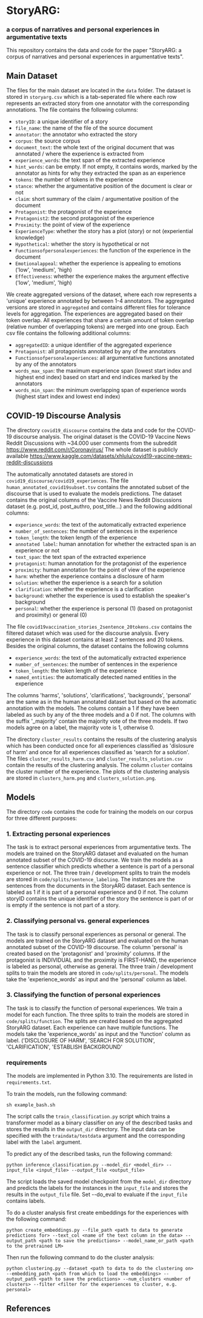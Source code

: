 # StoryARG:
### a corpus of narratives and personal experiences in argumentative texts

This repository contains the data and code for the paper "StoryARG: a corpus of narratives and personal experiences in argumentative texts".

## Main Dataset

The files for the main dataset are located in the `data` folder. The dataset is stored in `storyarg.csv` which is a  tab-seperated file where each row represents 
an extracted story from one annotator with the corresponding annotations.
The file contains the following columns:

- `storyID`: a unique identifier of a story
- `file_name`: the name of the file of the source document
- `annotator`: the annotator who extracted the story
- `corpus`: the source corpus
- `document_text`: the whole text of the original document that was annotated / where the experience is extracted from
- `experience_words`: the text span of the extracted experience
- `hint_words`: can be empty. If not empty, it contains words, marked by the annotator as hints for why they extracted the span as an experience
- `tokens`: the number of tokens in the experience
- `stance`: whether the argumentative position of the document is clear or not
- `claim`: short summary of the claim / argumentative position of the document
- `Protagonist`: the protagonist of the experience
- `Protagonist2`: the second protagonist of the experience
- `Proximity`: the point of view of the experience
- `ExperienceType`: whether the story has a plot (story) or not (experiential knowledge)
- `Hypothetical`: whether the story is hypothetical or not
- `Functionsofpersonalexperiences`: the function of the experience in the document
- `Emotionalappeal`: whether the experience is appealing to emotions ('low', 'medium', 'high)
- `Effectiveness`: whether the experience makes the argument effective ('low', 'medium', 'high)

We create aggregated versions of the dataset, where each row represents a 'unique' experience annotated by between 1-4 annotators.
The aggregated versions are stored in `aggregated` and contains different files for tolerance levels for aggregation.
The experiences are aggregated based on their token overlap. All experiences that share a certain amount of token overlap (relative number of overlapping tokens) are merged into one group. 
Each csv file contains the following additional columns:

- `aggregatedID`: a unique identifier of the aggregated experience
- `Protagonist`: all protagonists annotated by any of the annotators
- `Functionsofpersonalexperiences`: all argumentative functions annotated by any of the annotators
- `words_max_span`: the maximum experience span (lowest start index and highest end index) based on start and end indices marked by the annotators
- `words_min_span`: the minimum overlapping span of experience words (highest start index and lowest end index)

## COVID-19 Discourse Analysis

The directory `covid19_discourse` contains the data and code for the COVID-19 discourse analysis.
The original dataset is the COVID-19 Vaccine News Reddit Discussions with ~34.000 user comments from the subreddit https://www.reddit.com/r/Coronavirus/
The whole dataset is publicly available https://www.kaggle.com/datasets/xhlulu/covid19-vaccine-news-reddit-discussions

The automatically annotated datasets are stored in `covid19_discourse/covid19_experiences`.
The file `human_annotated_covid19subset.tsv` contains the annotated subset of the discourse that is used to evaluate the models predictions.
The dataset contains the original columns of the Vaccine News Reddit Discussions dataset (e.g. post_id, post_authro, post_title...)
and the following additional columns:
- `experience_words`: the text of the automatically extracted experience
- `number_of_sentences`: the number of sentences in the experience
- `token_length`: the token length of the experience
- `annotated label`: human annotation for whether the extracted span is an experience or not
- `text_span`: the text span of the extracted experience
- `protagonist`: human annotation for the protagonist of the experience
- `proximity`: human annotation for the point of view of the experience
- `harm`: whether the experience contains a disclosure of harm
- `solution`: whether the experience is a search for a solution
- `clarification`: whether the experience is a clarification
- `background`: whether the experience is used to establish the speaker's background
- `personal`: whether the experience is personal (1) (based on protagonist and proximity) or general (0)

The file `covid19vaccination_stories_2sentence_20tokens.csv` contains the filtered dataset which was used for the discourse analysis. Every experience in this dataset
contains at least 2 sentences and 20 tokens. Besides the original columns, the dataset contains the following columns
- `experience_words`: the text of the automatically extracted experience
- `number_of_sentences`: the number of sentences in the experience
- `token_length`: the token length of the experience
- `named_entities`: the automatically detected named entities in the experience

The columns 'harms', 'solutions', 'clarifications', 'backgrounds', 'personal' are the same as in the human annotated dataset but based on the automatic annotation with the models.
The colums contain a 1 if they have been labeled as such by any of the three models and a 0 if not.
The columns with the suffix '_majority' contain the majority vote of the three models. If two models agree on a label, the majority vote is 1, otherwise 0.

The directory `cluster_results` contains the results of the clustering analysis which has been conducted once for all experiences classified as 'dislosure of harm'
and once for all experiences classified as 'search for a solution'. The files `cluster_results_harm.csv` and `cluster_results_solution.csv` contain the results of the clustering analysis.
The column `cluster` contains the cluster number of the experience.
The plots of the clustering analysis are stored in `clusters_harm.png` and `clusters_solution.png`.

## Models

The directory `code` contains the code for training the models on our corpus for three different purposes:

### 1. Extracting personal experiences
The task is to extract personal experiences from argumentative texts. The models are trained on the StoryARG dataset and evaluated on the human annotated subset of the COVID-19 discourse.
We train the models as a sentence classifier which predicts whether a sentence is part of a personal experience or not.
The three train / development splits to train the models are stored in `code/splits/sentence_labeling`.
The instances are the sentences from the documents in the StoryARG dataset. Each sentence is labeled as 1 if it is part of a personal experience and 0 if not.
The column storyID contains the unique identifier of the story the sentence is part of or is empty if the sentence is not part of a story.
### 2. Classifying personal vs. general experiences
The task is to classify personal experiences as personal or general.
The models are trained on the StoryARG dataset and evaluated on the human annotated subset of the COVID-19 discourse.
The column 'personal' is created based on the 'protagonist' and 'proximity' columns. If the protagonist is INDIVIDUAL and the proximity is FIRST-HAND, the experience is labeled as personal, otherwise as general.
The three train / development splits to train the models are stored in `code/splits/personal`.
The models take the 'experience_words' as input and the 'personal' column as label.
### 3. Classifying the function of personal experiences
The task is to classify the function of personal experiences. We train a model for each function. The three splits 
to train the models are stored in `code/splits/function`. The splits are created based on the aggregated StoryARG dataset.
Each experience can have multiple functions. The models take the 'experience_words' as input and the 'function' column as label.
('DISCLOSURE OF HARM', 'SEARCH FOR SOLUTION', 'CLARIFICATION', 'ESTABLISH BACKGROUND'

### requirements
The models are implemented in Python 3.10. The requirements are listed in `requirements.txt`.

To train the models, run the following command:

```sh example_bash.sh```

The script calls the `train_classification.py` script which trains a transformer model as a binary classifier on any of the described tasks and stores the results in the `output_dir` directory.
The input data can be specified with the `traindata/testdata` argument and the corresponding label with the `label` argument.

To predict any of the described tasks, run the following command:

```python inference_classification.py --model_dir <model_dir> --input_file <input_file> --output_file <output_file>```

The script loads the saved model checkpoint from the `model_dir` directory and predicts the labels for the instances in the `input_file` and stores the results in the `output_file` file.
Set --do_eval to evaluate if the `input_file` contains labels.

To do a cluster analysis first create embeddings for the experiences with the following command:

```python create_embeddings.py --file_path <path to data to generate predictions for> --text_col <name of the text column in the data> --output_path <path to save the predictions> --model_name_or_path <path to the pretrained LM>```

Then run the following command to do the cluster analysis:

```python clustering.py --dataset <path to data to do the clustering on> --embedding_path <path from which to load the embeddings> --output_path <path to save the predictions> --num_clusters <number of clusters> --filter <filter for the experiences to cluster, e.g. personal>```


## References

